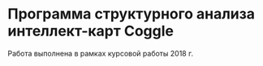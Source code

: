 # Программа структурного анализа интеллект-карт Coggle
Работа выполнена в рамках курсовой работы
2018 г.
